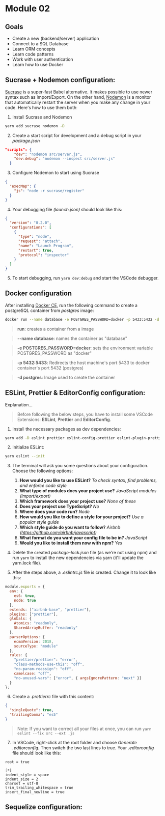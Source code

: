 # Module 02

## Goals
- Create a new (backend/server) application
- Connect to a SQL Database
- Learn ORM concepts
- Learn code patterns
- Work with user authentication
- Learn how to use Docker

## Sucrase + Nodemon configuration:
[Sucrase](https://github.com/alangpierce/sucrase) is a super-fast Babel alternative. It makes possible to use newer syntax such as Import/Export. On the other hand, [Nodemon](https://github.com/remy/nodemon) is a monitor that automatically restart the server when you make any change in your code. Here's how to use them both:

1) Install Sucrase and Nodemon

```bash
yarn add sucrase nodemon -D
```

2) Create a start script for development and a debug script in your *package.json*

```json
"scripts": {
    "dev": "nodemon src/server.js",
    "dev:debug": "nodemon --inspect src/server.js"
  }
```

3) Configure Nodemon to start using Sucrase

```json
{
  "execMap": {
    "js": "node -r sucrase/register"
  }
}
```

4) Your debugging file *(launch.json)* should look like this:

```json
{
  "version": "0.2.0",
  "configurations": [
    {
      "type": "node",
      "request": "attach",
      "name": "Launch Program",
      "restart": true,
      "protocol": "inspector"
    }
  ]
}
```
5) To start debugging, run ```yarn dev:debug``` and start the VSCode debugger.

## Docker configuration
After installing [Docker CE](https://github.com/docker/docker-ce), run the following command to create a postgreSQL container from *postgres* image:

```bash
docker run --name database -e POSTGRES_PASSWORD=docker -p 5433:5432 -d postgres
```

> **run**: creates a container from a image

> **--name database**:  names the container as "database"

> **-e POSTGRES_PASSWORD=docker**: sets the environment variable POSTGRES_PASSWORD as "docker"

> **-p 5432:5433**:  Redirects the host machine's port 5433 to docker container's port 5432 (postgres)

> **-d postgres**:  Image used to create the container

## ESLint, Prettier & EditorConfig configuration:
Explanation...

> Before following the below steps, you have to install some VSCode Extensions: **ESLint**, **Prettier** and **EditorConfig**.

1) Install the necessary packages as dev dependencies:

```bash
yarn add -D eslint prettier eslint-config-prettier eslint-plugin-prettier
```

2) Initialize ESLint:

```bash
yarn eslint --init
```

3) The terminal will ask you some questions about your configuration. Choose the following options:
   1) **How would you like to use ESLint?** *To check syntax, find problems, and enforce code style*
   2) **What type of modules does your project use?** *JavaScript modules (import/export)*
   3) **Which framework does your project use?** *None of these*
   4) **Does your project use TypeScript?** *No*
   5) **Where does your code run?** *Node*
   6) **How would you like to define a style for your project?** *Use a popular style guide*
   7) **Which style guide do you want to follow?** *Airbnb (https://github.com/airbnb/javascript)*
   8) **What format do you want your config file to be in?** *JavaScript*
   9) **Would you like to install them now with npm?** *Yes*

4) Delete the created *package-lock.json* file (as we're not using npm) and run ```yarn``` to install the new dependencies via yarn (it'll update the yarn.lock file).

5) After the steps above, a *.eslintrc.js* file is created. Change it to look like this:

```javascript
module.exports = {
  env: {
    es6: true,
    node: true
  },
  extends: ["airbnb-base", "prettier"],
  plugins: ["prettier"],
  globals: {
    Atomics: "readonly",
    SharedArrayBuffer: "readonly"
  },
  parserOptions: {
    ecmaVersion: 2018,
    sourceType: "module"
  },
  rules: {
    "prettier/prettier": "error",
    "class-methods-use-this": "off",
    "no-param-reassign": "off",
    camelcase: "off",
    "no-unused-vars": ["error", { argsIgnorePattern: "next" }]
  }
};
```

6) Create a *.prettierrc* file with this content:

```json
{
  "singleQuote": true,
  "trailingComma": "es5"
}
```

> Note: If you want to correct all your files at once, you can run ```yarn eslint --fix src --ext .js```

7) In VSCode, right-click at the root folder and choose *Generate .editorconfig*. Then switch the two last lines to true. Your *.editorconfig* file should look like this:

```
root = true

[*]
indent_style = space
indent_size = 2
charset = utf-8
trim_trailing_whitespace = true
insert_final_newline = true
```

## Sequelize configuration:
